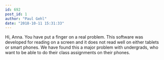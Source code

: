 ```yaml
---
id: 692
post_id: 1
author: "Paul Gehl"
date: "2018-10-11 15:31:33"
---
```

Hi, Anna. You have put a finger on a real problem. This software was developed for reading on a screen and it does not read well on either tablets or smart phones. We have found this a major problem with undergrads, who want to be able to do their class assignments on their phones.
